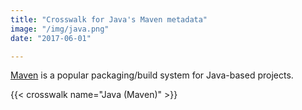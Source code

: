 ```yaml
---
title: "Crosswalk for Java's Maven metadata"
image: "/img/java.png"
date: "2017-06-01"

---
```


[Maven](https://maven.apache.org/what-is-maven.html) is a popular packaging/build system for Java-based projects.


{{< crosswalk name="Java (Maven)" >}}
